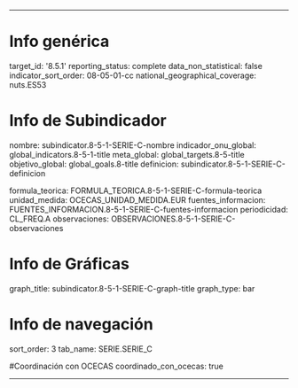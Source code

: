 ---

# Info genérica
target_id: '8.5.1'
reporting_status: complete
data_non_statistical: false
indicator_sort_order: 08-05-01-cc
national_geographical_coverage: nuts.ES53

# Info de Subindicador
nombre: subindicator.8-5-1-SERIE-C-nombre
indicador_onu_global: global_indicators.8-5-1-title
meta_global: global_targets.8-5-title
objetivo_global: global_goals.8-title
definicion: subindicator.8-5-1-SERIE-C-definicion

formula_teorica: FORMULA_TEORICA.8-5-1-SERIE-C-formula-teorica
unidad_medida: OCECAS_UNIDAD_MEDIDA.EUR
fuentes_informacion: FUENTES_INFORMACION.8-5-1-SERIE-C-fuentes-informacion
periodicidad: CL_FREQ.A
observaciones: OBSERVACIONES.8-5-1-SERIE-C-observaciones
# Info de Gráficas
graph_title: subindicator.8-5-1-SERIE-C-graph-title
graph_type: bar

# Info de navegación
sort_order: 3
tab_name: SERIE.SERIE_C

#Coordinación con OCECAS
coordinado_con_ocecas: true

---
